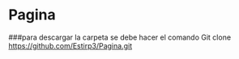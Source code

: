 # Pagina
###para descargar la carpeta se debe hacer el comando Git clone https://github.com/Estirp3/Pagina.git

